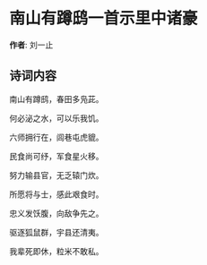 # 南山有蹲鸱一首示里中诸豪

**作者**: 刘一止

## 诗词内容

南山有蹲鸱，春田多凫茈。

何必泌之水，可以乐我饥。

六师拥行在，闾巷屯虎貔。

民食尚可纾，军食星火移。

努力输县官，无乏辕门炊。

所愿将与士，感此艰食时。

忠义发饫腹，向敌争先之。

驱逐狐鼠群，宇县还清夷。

我辈死即休，粒米不敢私。


